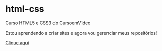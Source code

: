 # html-css
 Curso HTML5 e CSS3 do CursoemVideo

Estou aprendendo a criar sites e agora vou gerenciar meus repositórios!

<a href='desafios/desafio10/kimetsunoyaiba.html'>Clique aqui</a>
